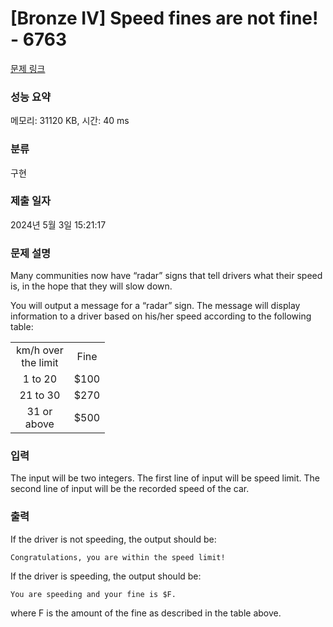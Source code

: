 # [Bronze IV] Speed fines are not fine! - 6763 

[문제 링크](https://www.acmicpc.net/problem/6763) 

### 성능 요약

메모리: 31120 KB, 시간: 40 ms

### 분류

구현

### 제출 일자

2024년 5월 3일 15:21:17

### 문제 설명

<p>Many communities now have “radar” signs that tell drivers what their speed is, in the hope that they will slow down.</p>

<p>You will output a message for a “radar” sign. The message will display information to a driver based on his/her speed according to the following table:</p>

<table class="table table-bordered" style="width:30%">
	<tbody>
		<tr>
			<td style="text-align:center">km/h over the limit</td>
			<td style="text-align:center">Fine</td>
		</tr>
		<tr>
			<td style="text-align:center">1 to 20</td>
			<td style="text-align:center">$100</td>
		</tr>
		<tr>
			<td style="text-align:center">21 to 30</td>
			<td style="text-align:center">$270</td>
		</tr>
		<tr>
			<td style="text-align:center">31 or above</td>
			<td style="text-align:center">$500</td>
		</tr>
	</tbody>
</table>

### 입력 

 <p>The input will be two integers. The first line of input will be speed limit. The second line of input will be the recorded speed of the car.</p>

### 출력 

 <p>If the driver is not speeding, the output should be:</p>

<p><code>Congratulations, you are within the speed limit! </code></p>

<p>If the driver is speeding, the output should be:</p>

<p><code>You are speeding and your fine is $F. </code></p>

<p>where F is the amount of the fine as described in the table above.</p>

